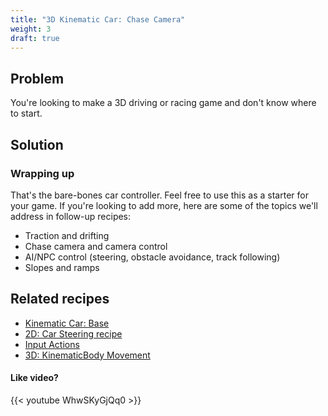 ```yaml
---
title: "3D Kinematic Car: Chase Camera"
weight: 3
draft: true
---
```


## Problem

You're looking to make a 3D driving or racing game and don't know where to start.

## Solution

### Wrapping up

That's the bare-bones car controller. Feel free to use this as a starter for your game. If you're looking to add more, here are some of the topics we'll address in follow-up recipes:

* Traction and drifting
* Chase camera and camera control
* AI/NPC control (steering, obstacle avoidance, track following)
* Slopes and ramps

## Related recipes

- [Kinematic Car: Base](/godot_recipes/3d/kinematic_car/car_base/)
- [2D: Car Steering recipe](/godot_recipes/2d/car_steering)
- [Input Actions](http://kidscancode.org/godot_recipes/input/input_actions/)
- [3D: KinematicBody Movement](/godot_recipes/3d/kinematic_body/)

#### Like video?

{{< youtube WhwSKyGjQq0 >}}
